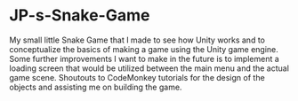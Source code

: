 # JP-s-Snake-Game
My small little Snake Game that I made to see how Unity works and to conceptualize the basics of making a game using the Unity game engine. Some further improvements I want to make in the future is to implement a loading screen that would be utilized between the main menu and the actual game scene.
Shoutouts to CodeMonkey tutorials for the design of the objects and assisting me on building the game.
